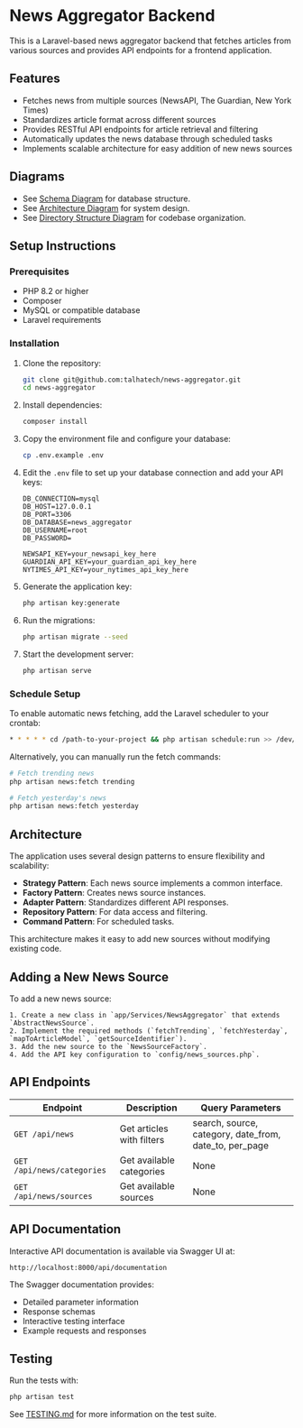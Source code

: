 # News Aggregator Backend

This is a Laravel-based news aggregator backend that fetches articles from various sources and provides API endpoints for a frontend application.

## Features

- Fetches news from multiple sources (NewsAPI, The Guardian, New York Times)
- Standardizes article format across different sources
- Provides RESTful API endpoints for article retrieval and filtering
- Automatically updates the news database through scheduled tasks
- Implements scalable architecture for easy addition of new news sources

## Diagrams
- See [Schema Diagram](schema-diagram.mermaid) for database structure.
- See [Architecture Diagram](architecture-diagram.mermaid) for system design.
- See [Directory Structure Diagram](directory-structure.mermaid) for codebase organization.

## Setup Instructions
### Prerequisites

- PHP 8.2 or higher
- Composer
- MySQL or compatible database
- Laravel requirements

### Installation

1. Clone the repository:

   ```bash
   git clone git@github.com:talhatech/news-aggregator.git
   cd news-aggregator
   ```

2. Install dependencies:

   ```bash
   composer install
   ```

3. Copy the environment file and configure your database:

   ```bash
   cp .env.example .env
   ```

4. Edit the `.env` file to set up your database connection and add your API keys:

   ```
   DB_CONNECTION=mysql
   DB_HOST=127.0.0.1
   DB_PORT=3306
   DB_DATABASE=news_aggregator
   DB_USERNAME=root
   DB_PASSWORD=

   NEWSAPI_KEY=your_newsapi_key_here
   GUARDIAN_API_KEY=your_guardian_api_key_here
   NYTIMES_API_KEY=your_nytimes_api_key_here
   ```

5. Generate the application key:

   ```bash
   php artisan key:generate
   ```

6. Run the migrations:

   ```bash
   php artisan migrate --seed
   ```

7. Start the development server:

   ```bash
   php artisan serve
   ```

### Schedule Setup

To enable automatic news fetching, add the Laravel scheduler to your crontab:

```bash
* * * * * cd /path-to-your-project && php artisan schedule:run >> /dev/null 2>&1
```

Alternatively, you can manually run the fetch commands:

```bash
# Fetch trending news
php artisan news:fetch trending

# Fetch yesterday's news
php artisan news:fetch yesterday
```

## Architecture

The application uses several design patterns to ensure flexibility and scalability:

- **Strategy Pattern**: Each news source implements a common interface.
- **Factory Pattern**: Creates news source instances.
- **Adapter Pattern**: Standardizes different API responses.
- **Repository Pattern**: For data access and filtering.
- **Command Pattern**: For scheduled tasks.

This architecture makes it easy to add new sources without modifying existing code.

## Adding a New News Source

To add a new news source:

    1. Create a new class in `app/Services/NewsAggregator` that extends `AbstractNewsSource`.
    2. Implement the required methods (`fetchTrending`, `fetchYesterday`, `mapToArticleModel`, `getSourceIdentifier`).
    3. Add the new source to the `NewsSourceFactory`.
    4. Add the API key configuration to `config/news_sources.php`.

## API Endpoints

| Endpoint | Description | Query Parameters |
|----------|-------------|------------------|
| `GET /api/news` | Get articles with filters | search, source, category, date_from, date_to, per_page |
| `GET /api/news/categories` | Get available categories | None |
| `GET /api/news/sources` | Get available sources | None |

## API Documentation

Interactive API documentation is available via Swagger UI at:

```
http://localhost:8000/api/documentation
```

The Swagger documentation provides:
- Detailed parameter information
- Response schemas
- Interactive testing interface
- Example requests and responses

## Testing

Run the tests with:

```bash
php artisan test
```

See [TESTING.md](TESTING.md) for more information on the test suite.
